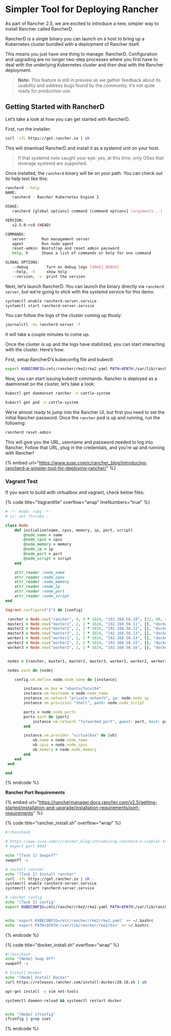 # Simpler Tool for Deploying Rancher

As part of Rancher 2.5, we are excited to introduce a new, simpler way to install Rancher called RancherD.

RancherD is a single binary you can launch on a host to bring up a Kubernetes cluster bundled with a deployment of Rancher itself.

This means you just have one thing to manage: RancherD. Configuration and upgrading are no longer two-step processes where you first have to deal with the underlying Kubernetes cluster and _then_ deal with the Rancher deployment.

> **Note:** This feature is still in preview as we gather feedback about its usability and address bugs found by the community. It’s not quite ready for production use.

## Getting Started with RancherD

Let’s take a look at how you can get started with RancherD.

First, run the installer:

```bash
curl -sfL https://get.rancher.io | sh -
```

This will download RancherD and install it as a systemd unit on your host.

> If that systemd note caught your eye: yes, at this time, only OSes that leverage systemd are supported.

Once installed, the `rancherd` binary will be on your path. You can check out its help text like this:

```bash
rancherd --help
NAME:
   rancherd - Rancher Kubernetes Engine 2

USAGE:
   rancherd [global options] command [command options] [arguments...]

VERSION:
   v2.5.0-rc8 (HEAD)

COMMANDS:
   server       Run management server
   agent        Run node agent
   reset-admin  Bootstrap and reset admin password
   help, h      Shows a list of commands or help for one command

GLOBAL OPTIONS:
   --debug        Turn on debug logs [$RKE2_DEBUG]
   --help, -h     show help
   --version, -v  print the version
```

Next, let’s launch RancherD. You can launch the binary directly via `rancherd server`, but we’re going to stick with the systemd service for this demo.

```bash
systemctl enable rancherd-server.service
systemctl start rancherd-server.service
```

You can follow the logs of the cluster coming up thusly:

```bash
journalctl -eu rancherd-server -f
```

It will take a couple minutes to come up.

Once the cluster is up and the logs have stabilized, you can start interacting with the cluster. Here’s how:

First, setup RancherD’s kubeconfig file and kubectl:

```bash
export KUBECONFIG=/etc/rancher/rke2/rke2.yaml PATH=$PATH:/var/lib/rancher/rke2/bin
```

Now, you can start issuing kubectl commands. Rancher is deployed as a daemonset on the cluster, let’s take a look:

```bash
kubectl get daemonset rancher -n cattle-system

kubectl get pod -n cattle-system
```

We’re almost ready to jump into the Rancher UI, but first you need to set the initial Rancher password. Once the `rancher` pod is up and running, run the following:

```bash
rancherd reset-admin
```

This will give you the URL, username and password needed to log into Rancher. Follow that URL, plug in the credentials, and you’re up and running with Rancher!





{% embed url="https://www.suse.com/c/rancher_blog/introducing-rancherd-a-simpler-tool-for-deploying-rancher/" %}





### Vagrant Test

If you want to build with virtualbox and vagrant, check below files:

{% code title="Vagrantfile" overflow="wrap" lineNumbers="true" %}
```ruby
# -*- mode: ruby -*-
# vi: set ft=ruby :

class Node
    def initialize(name, cpus, memory, ip, port, script)
        @node_name = name
        @node_cpus = cpus
        @node_memory = memory
        @node_ip = ip
		@node_port = port
        @node_script = script
    end

    attr_reader :node_name
    attr_reader :node_cpus
    attr_reader :node_memory
    attr_reader :node_ip
    attr_reader :node_port
    attr_reader :node_script
end

Vagrant.configure("2") do |config|

 rancher = Node.new("rancher", 4, 4 * 1024, "192.168.56.10", [22, 80, 443, 8443], "rancher_install.sh")
 master1 = Node.new("master1", 2, 2 * 1024, "192.168.56.11", [], "docker_install.sh")
 master2 = Node.new("master2", 2, 2 * 1024, "192.168.56.12", [], "docker_install.sh")
 master3 = Node.new("master3", 2, 2 * 1024, "192.168.56.13", [], "docker_install.sh")
 worker1 = Node.new("worker1", 2, 2 * 1024, "192.168.56.14", [], "docker_install.sh")
 worker2 = Node.new("worker2", 2, 2 * 1024, "192.168.56.15", [], "docker_install.sh")
 worker3 = Node.new("worker3", 2, 2 * 1024, "192.168.56.16", [], "docker_install.sh")


 nodes = [rancher, master1, master2, master3, worker1, worker2, worker3]

 nodes.each do |node|

	config.vm.define node.node_name do |instance|

 		instance.vm.box = "ubuntu/focal64"
		instance.vm.hostname = node.node_name
		instance.vm.network "private_network", ip: node.node_ip
		instance.vm.provision "shell", path: node.node_script

		ports = node.node_ports
		ports.each do |port|
			instance.vm.network "forwarded_port", guest: port, host: port
		end

		instance.vm.provider "virtualbox" do |vb|
			vb.name = node.node_name
			vb.cpus = node.node_cpus
			vb.memory = node.node_memory
		end
	end
 end

end
```
{% endcode %}



**Rancher Port Requirements**

{% embed url="https://ranchermanager.docs.rancher.com/v2.5/getting-started/installation-and-upgrade/installation-requirements/port-requirements" %}

{% code title="rancher_install.sh" overflow="wrap" %}
```bash
#!/bin/bash

# https://www.suse.com/c/rancher_blog/introducing-rancherd-a-simpler-tool-for-deploying-rancher/
# export port 8443

echo "[Task 1] Swapoff"
swapoff -a

# install rancher
echo "[Task 2] Install rancher"
curl -sfL https://get.rancher.io | sh -
systemctl enable rancherd-server.service
systemctl start rancherd-server.service

# rancher config
echo "[Task 3] config"
export KUBECONFIG=/etc/rancher/rke2/rke2.yaml PATH=$PATH:/var/lib/rancher/rke2/bin


echo 'export KUBECONFIG=/etc/rancher/rke2/rke2.yaml' >> ~/.bashrc
echo 'export PATH=$PATH:/var/lib/rancher/rke2/bin' >> ~/.bashrc
```
{% endcode %}



{% code title="docker_install.sh" overflow="wrap" %}
```bash
#!/bin/bash
echo "[Node] Swap Off"
swapoff -a

# Install Docker
echo "[Node] Install Docker"
curl https://releases.rancher.com/install-docker/20.10.sh | sh

apt-get install -y vim net-tools

systemctl daemon-reload && systemctl restart docker


echo "[Node] ifconfig"
ifconfig | grep inet
```
{% endcode %}

